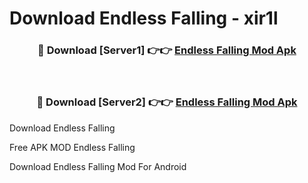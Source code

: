 # Download Endless Falling - xir1l



<div align="center">
<h3>🔴 Download [Server1] 👉👉 <a href="https://momento.my/?title=Endless_Falling">Endless Falling Mod Apk</a></h3><br>

<h3>🔴 Download [Server2] 👉👉 <a href="https://momento.my/?title=Endless_Falling">Endless Falling Mod Apk</a></h3>
</div>



Download Endless Falling 

Free APK MOD Endless Falling 

Download Endless Falling Mod For Android
